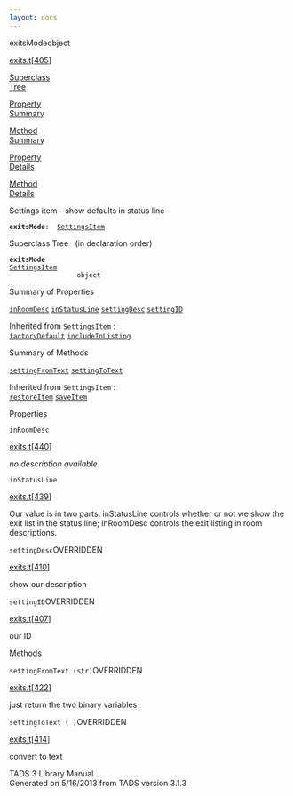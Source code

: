 ```yaml
---
layout: docs
---
```

<span class="title">exitsMode</span><span class="type">object</span>

[exits.t](../file/exits.t.html)\[[405](../source/exits.t.html#405)\]

[Superclass  
Tree](#_SuperClassTree_)

[Property  
Summary](#_PropSummary_)

[Method  
Summary](#_MethodSummary_)

[Property  
Details](#_Properties_)

[Method  
Details](#_Methods_)



Settings item - show defaults in status line

**`exitsMode`**` :   `[`SettingsItem`](../object/SettingsItem.html)



<span id="_SuperClassTree_"></span>



<span class="hdln">Superclass Tree</span>   (in declaration order)



**`exitsMode`**  
[`SettingsItem`](../object/SettingsItem.html)  
`                 object`  
<span id="_PropSummary_"></span>



<span class="hdln">Summary of Properties</span>  



[`inRoomDesc`](#inRoomDesc) [`inStatusLine`](#inStatusLine) [`settingDesc`](#settingDesc) [`settingID`](#settingID)

Inherited from `SettingsItem` :  
[`factoryDefault`](../object/SettingsItem.html#factoryDefault) [`includeInListing`](../object/SettingsItem.html#includeInListing)

<span id="_MethodSummary_"></span>



<span class="hdln">Summary of Methods</span>  



[`settingFromText`](#settingFromText) [`settingToText`](#settingToText)

Inherited from `SettingsItem` :  
[`restoreItem`](../object/SettingsItem.html#restoreItem) [`saveItem`](../object/SettingsItem.html#saveItem)

<span id="_Properties_"></span>



<span class="hdln">Properties</span>  



<span id="inRoomDesc"></span>

`inRoomDesc`

[exits.t](../file/exits.t.html)\[[440](../source/exits.t.html#440)\]



*no description available*



<span id="inStatusLine"></span>

`inStatusLine`

[exits.t](../file/exits.t.html)\[[439](../source/exits.t.html#439)\]



Our value is in two parts. inStatusLine controls whether or not we show
the exit list in the status line; inRoomDesc controls the exit listing
in room descriptions.



<span id="settingDesc"></span>

`settingDesc`<span class="rem">OVERRIDDEN</span>

[exits.t](../file/exits.t.html)\[[410](../source/exits.t.html#410)\]



show our description



<span id="settingID"></span>

`settingID`<span class="rem">OVERRIDDEN</span>

[exits.t](../file/exits.t.html)\[[407](../source/exits.t.html#407)\]



our ID



<span id="_Methods_"></span>



<span class="hdln">Methods</span>  



<span id="settingFromText"></span>

`settingFromText (str)`<span class="rem">OVERRIDDEN</span>

[exits.t](../file/exits.t.html)\[[422](../source/exits.t.html#422)\]



just return the two binary variables



<span id="settingToText"></span>

`settingToText ( )`<span class="rem">OVERRIDDEN</span>

[exits.t](../file/exits.t.html)\[[414](../source/exits.t.html#414)\]



convert to text





TADS 3 Library Manual  
Generated on 5/16/2013 from TADS version 3.1.3


